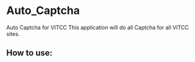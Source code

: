 # Auto_Captcha
Auto Captcha for VITCC
This application will do all Captcha for all VITCC sites.
## How to use:
